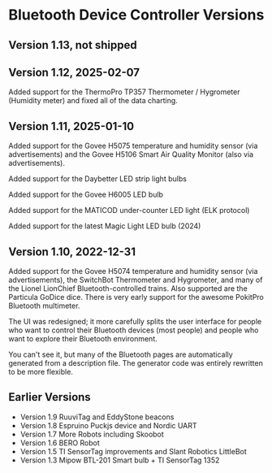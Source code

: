﻿# Bluetooth Device Controller Versions

## Version 1.13, not shipped


## Version 1.12, 2025-02-07

Added support for the ThermoPro TP357 Thermometer / Hygrometer (Humidity meter) and fixed all of the data charting.



## Version 1.11, 2025-01-10

Added support for the Govee H5075 temperature and humidity sensor (via advertisements) and the Govee H5106 Smart Air Quality Monitor (also via advertisements).

Added support for the Daybetter LED strip light bulbs

Added support for the Govee H6005 LED bulb

Added support for the MATICOD under-counter LED light (ELK protocol)

Added support for the latest Magic Light LED bulb (2024) 

## Version 1.10, 2022-12-31

Added support for the Govee H5074 temperature and humidity sensor (via advertisements), the SwitchBot Thermometer and Hygrometer, and many of the Lionel LionChief Bluetooth-controlled trains. Also supported are the Particula GoDice dice. There is very early support for the awesome PokitPro Bluetooth multimeter.

The UI was redesigned; it more carefully splits the user interface for people who want to control their Bluetooth devices (most people) and people who want to explore their Bluetooth environment.

You can't see it, but many of the Bluetooth pages are automatically generated from a description file. The generator code was entirely rewritten to be more flexible. 


## Earlier Versions

* Version 1.9 RuuviTag and EddyStone beacons
* Version 1.8 Espruino Puckjs device and Nordic UART 
* Version 1.7 More Robots including Skoobot
* Version 1.6 BERO Robot
* Version 1.5 TI SensorTag improvements and Slant Robotics LittleBot
* Version 1.3 Mipow BTL-201 Smart bulb + TI SensorTag 1352
